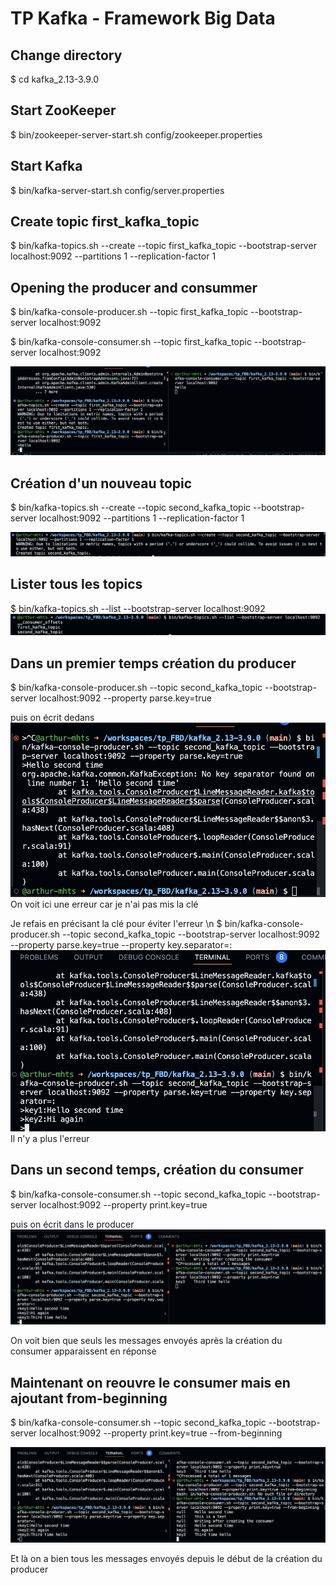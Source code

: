 # TP Kafka - Framework Big Data
## Change directory
$ cd kafka_2.13-3.9.0

## Start ZooKeeper
$ bin/zookeeper-server-start.sh config/zookeeper.properties

## Start Kafka
$ bin/kafka-server-start.sh config/server.properties

## Create topic first_kafka_topic
$ bin/kafka-topics.sh --create --topic first_kafka_topic --bootstrap-server localhost:9092 --partitions 1 --replication-factor 1

## Opening the producer and consummer

$ bin/kafka-console-producer.sh --topic first_kafka_topic --bootstrap-server localhost:9092

$ bin/kafka-console-consumer.sh --topic first_kafka_topic --bootstrap-server localhost:9092

![Screenshot de mon tableau final](Capture1.png)

## Création d'un nouveau topic 
$ bin/kafka-topics.sh --create --topic second_kafka_topic --bootstrap-server localhost:9092 --partitions 1 --replication-factor 1

![Screenshot de mon tableau final](Capture2.png)
## Lister tous les topics 

$ bin/kafka-topics.sh --list --bootstrap-server localhost:9092
![Screenshot de mon tableau final](Capture7.png)
## Dans un premier temps création du producer 

$ bin/kafka-console-producer.sh --topic second_kafka_topic --bootstrap-server localhost:9092 --property parse.key=true 

puis on écrit dedans
![Screenshot de mon tableau final](Capture3.png)
On voit ici une erreur car je n'ai pas mis la clé

Je refais en précisant la clé pour éviter l'erreur \n
$ bin/kafka-console-producer.sh --topic second_kafka_topic --bootstrap-server localhost:9092 --property parse.key=true --property key.separator=:
![Screenshot de mon tableau final](Capture4.png)
Il n'y a plus l'erreur

## Dans un second temps, création du consumer
$ bin/kafka-console-consumer.sh --topic second_kafka_topic --bootstrap-server localhost:9092 --property print.key=true

puis on écrit dans le producer
![Screenshot de mon tableau final](Capture5.png)

On voit bien que seuls les messages envoyés après la création du consumer apparaissent en réponse

## Maintenant on reouvre le consumer mais en ajoutant from-beginning

$ bin/kafka-console-consumer.sh --topic second_kafka_topic --bootstrap-server localhost:9092 --property print.key=true --from-beginning

![Screenshot de mon tableau final](Capture6.png)

Et là on a bien tous les messages envoyés depuis le début de la création du producer

